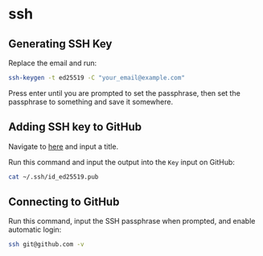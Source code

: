 # ssh

## Generating SSH Key

Replace the email and run:

```bash
ssh-keygen -t ed25519 -C "your_email@example.com"
```

Press enter until you are prompted to set the passphrase, then set the passphrase to something and save it somewhere.

## Adding SSH key to GitHub

Navigate to [here](https://github.com/settings/ssh/new) and input a title.

Run this command and input the output into the `Key` input on GitHub:

```bash
cat ~/.ssh/id_ed25519.pub
```

## Connecting to GitHub

Run this command, input the SSH passphrase when prompted, and enable automatic login:

```bash
ssh git@github.com -v
```
